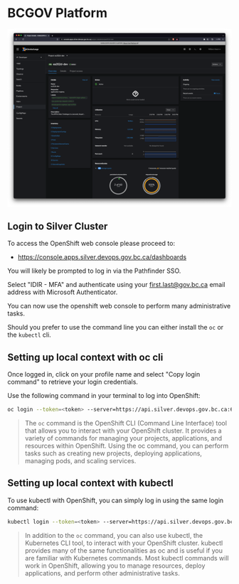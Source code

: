 # BCGOV Platform

![OpenShift Console](assets/images/openshift-console.png)

## Login to Silver Cluster

To access the OpenShift web console please proceed to:

* https://console.apps.silver.devops.gov.bc.ca/dashboards

You will likely be prompted to log in via the Pathfinder SSO.

Select "IDIR - MFA" and authenticate using your first.last@gov.bc.ca email address with Microsoft Authenticator.

You can now use the openshift web console to perform many administrative tasks.

Should you prefer to use the command line you can either install the `oc` or the `kubectl` cli.

## Setting up local context with oc cli

Once logged in, click on your profile name and select "Copy login command" to retrieve your login credentials.

Use the following command in your terminal to log into OpenShift:

```sh
oc login --token=<token> --server=https://api.silver.devops.gov.bc.ca:6443
```

> The `oc` command is the OpenShift CLI (Command Line Interface) tool that allows you to interact with your OpenShift cluster. It provides a variety of commands for managing your projects, applications, and resources within OpenShift. Using the oc command, you can perform tasks such as creating new projects, deploying applications, managing pods, and scaling services.

## Setting up local context with kubectl

To use kubectl with OpenShift, you can simply log in using the same login command:

```sh
kubectl login --token=<token> --server=https://api.silver.devops.gov.bc.ca:6443
```

> In addition to the `oc` command, you can also use kubectl, the Kubernetes CLI tool, to interact with your OpenShift cluster. kubectl provides many of the same functionalities as oc and is useful if you are familiar with Kubernetes commands. Most kubectl commands will work in OpenShift, allowing you to manage resources, deploy applications, and perform other administrative tasks.
